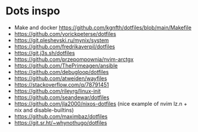 # Dots inspo

- Make and docker <https://github.com/kgnfth/dotfiles/blob/main/Makefile>
- <https://github.com/yorickpeterse/dotfiles>
- <https://git.pleshevski.ru/mynix/system>
- <https://github.com/fredrikaverpil/dotfiles>
- <https://git.j3s.sh/dotfiles>
- <https://github.com/przepompownia/nvim-arctgx>
- <https://github.com/ThePrimeagen/ansible>
- <https://github.com/debugloop/dotfiles>
- <https://github.com/atweiden/wayfiles>
- <https://stackoverflow.com/q/78791451>
- <https://github.com/rileyrg/linux-init>
- <https://github.com/seandewar/dotfiles>
- <https://github.com/jla2000/nixos-dotfiles> (nice example of nvim lz.n + nix and disable-builtins)
- <https://github.com/maximbaz/dotfiles>
- <https://git.sr.ht/~whynothugo/dotfiles>
